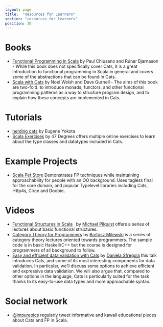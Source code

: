 ```yaml
---
layout: page
title:  "Resources for Learners"
section: "resources_for_learners"
position: 30
---
```

# Books
 * [Functional Programming in Scala](https://www.manning.com/books/functional-programming-in-scala)
   by Paul Chiusano and Rúnar Bjarnason - While this book does not
   specifically cover Cats, it is a great introduction to functional
   programming in Scala in general and covers some of the abstractions
   that can be found in Cats.
 * [Scala with Cats](https://underscore.io/books/scala-with-cats/) 
   by Noel Welsh and Dave Gurnell - The aims of this book are two-fold: 
   to introduce monads, functors, and other functional programming patterns
   as a way to structure program design, and to explain how these 
   concepts are implemented in Cats.

# Tutorials
 * [herding cats](http://eed3si9n.com/herding-cats/) by Eugene Yokota
 * [Scala Exercises](https://www.scala-exercises.org/cats) by 47 Degrees 
   offers multiple online exercises to learn about the type classes and 
   datatypes included in Cats.

# Example Projects
 * [Scala Pet Store](https://github.com/pauljamescleary/scala-pet-store) 
   Demonstrates FP techniques while maintaining approachability for people with an OO background. Uses tagless final for the core domain, and popular Typelevel libraries including Cats, Http4s, Circe and Doobie.
   
   
# Videos
 * [Functional Structures in Scala](https://www.youtube.com/playlist?list=PLFrwDVdSrYE6dy14XCmUtRAJuhCxuzJp0) 
   by [Michael Pilquist](https://github.com/MPilquist) offers a series
   of lectures about basic functional structures. 
 * [Category Theory for Programmers](https://www.youtube.com/playlist?list=PLbgaMIhjbmEnaH_LTkxLI7FMa2HsnawM_) 
   by [Bartosz Milewski](https://github.com/BartoszMilewski) is a series 
   of category theory lectures oriented towards programmers. The sample code
   is in basic Haskell/C++ but the course is designed for programmers of all 
   background to follow. 
* [Easy and efficient data validation with Cats](https://www.youtube.com/watch?v=P8nGAo3Jp-Q) by [Daniela Sfregola](https://danielasfregola.com/)  this talk introduces Cats, and some of its most interesting components for data validation. In particular, we’ll discuss some options to achieve efficient and expressive data validation. We will also argue that, compared to other options in the language, Cats is particularly suited for the task thanks to its easy-to-use data types and more approachable syntax.

# Social network
* [@impurepics](https://twitter.com/impurepics) regularly tweet informative and kawaii educational pieces about Cats and FP in Scala.  
   
